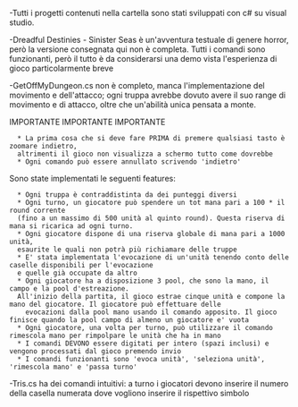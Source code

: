 -Tutti i progetti contenuti nella cartella sono stati sviluppati con c# su visual studio.

-Dreadful Destinies - Sinister Seas è un'avventura testuale di genere horror, però la versione consegnata qui non è completa. Tutti i comandi sono funzionanti, però il tutto è da considerarsi una demo vista l'esperienza di   
      gioco particolarmente breve

-GetOffMyDungeon.cs non è completo, manca l'implementazione del movimento e dell'attacco; ogni truppa avrebbe dovuto avere il suo range di movimento e di attacco, oltre che un'abilità unica pensata a monte.

   IMPORTANTE IMPORTANTE IMPORTANTE
   
      * La prima cosa che si deve fare PRIMA di premere qualsiasi tasto è zoomare indietro, 
      altrimenti il gioco non visualizza a schermo tutto come dovrebbe
      * Ogni comando può essere annullato scrivendo 'indietro'
      
   Sono state implementati le seguenti features:
   
      * Ogni truppa è contraddistinta da dei punteggi diversi
      * Ogni turno, un giocatore può spendere un tot mana pari a 100 * il round corrente 
      (fino a un massimo di 500 unità al quinto round). Questa riserva di mana si ricarica ad ogni turno.
      * Ogni giocatore dispone di una riserva globale di mana pari a 1000 unità, 
      esaurite le quali non potrà più richiamare delle truppe
      * E' stata implementata l'evocazione di un'unità tenendo conto delle caselle disponibili per l'evocazione 
      e quelle già occupate da altro
      * Ogni giocatore ha a disposizione 3 pool, che sono la mano, il campo e la pool d'estreazione. 
      All'inizio della partita, il gioco estrae cinque unità e compone la mano del giocatore. Il giocatore può effettuare delle 
        evocazioni dalla pool mano usando il comando apposito. Il gioco finisce quando la pool campo di almeno un giocatore e' vuota
      * Ogni giocatore, una volta per turno, può utilizzare il comando rimescola mano per rimpolpare le unità che ha in mano
      * I comandi DEVONO essere digitati per intero (spazi inclusi) e vengono processati dal gioco premendo invio
      * I comandi funzionanti sono 'evoca unità', 'seleziona unità', 'rimescola mano' e 'passa turno'

-Tris.cs ha dei comandi intuitivi: a turno i giocatori devono inserire il numero della casella numerata dove vogliono inserire il rispettivo simbolo
